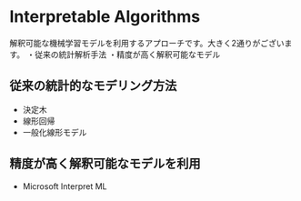 # Interpretable Algorithms

解釈可能な機械学習モデルを利用するアプローチです。大きく2通りがございます。
・従来の統計解析手法
・精度が高く解釈可能なモデル

## 従来の統計的なモデリング方法
- 決定木
- 線形回帰
- 一般化線形モデル

## 精度が高く解釈可能なモデルを利用
- Microsoft Interpret ML